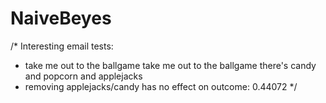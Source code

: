 # NaiveBeyes
/* Interesting email tests:
* take me out to the ballgame take me out to the ballgame there's candy and popcorn and applejacks
* removing applejacks/candy has no effect on outcome: 0.44072
*/
